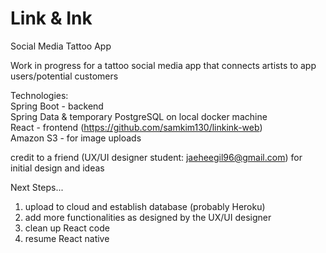 # Link & Ink
Social Media Tattoo App

Work in progress for a tattoo social media app that connects artists to app users/potential customers

Technologies:\
  Spring Boot - backend\
  Spring Data & temporary PostgreSQL on local docker machine\
  React - frontend (https://github.com/samkim130/linkink-web) \
  Amazon S3 - for image uploads


credit to a friend (UX/UI designer student: jaeheegil96@gmail.com) for initial design and ideas

Next Steps...
1. upload to cloud and establish database (probably Heroku)
2. add more functionalities as designed by the UX/UI designer
3. clean up React code
4. resume React native

